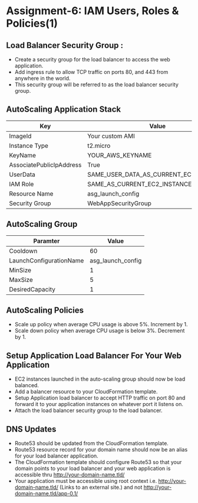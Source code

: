 # Assignment-6: IAM Users, Roles & Policies(1)

## Load Balancer Security Group :
- Create a security group for the load balancer to access the web application.
- Add ingress rule to allow TCP traffic on ports 80, and 443 from anywhere in the world.
- This security group will be referred to as the load balancer security group.

## AutoScaling Application Stack

| Key                      |   Value                                |
|--------------------------|----------------------------------------|
| ImageId                  | Your custom AMI                        |
| Instance Type            | t2.micro                               |
| KeyName                  | YOUR_AWS_KEYNAME                       |
| AssociatePublicIpAddress | True                                   |
| UserData                 | SAME_USER_DATA_AS_CURRENT_EC2_INSTANCE |
| IAM Role                 | SAME_AS_CURRENT_EC2_INSTANCE           |
| Resource Name            | asg_launch_config                    |
| Security Group           | WebAppSecurityGroup                    |



## AutoScaling Group

| Paramter                 |   Value           |
|--------------------------|-------------------|
| Cooldown                 | 60                |
| LaunchConfigurationName  | asg_launch_config |
| MinSize                  | 1                 |
| MaxSize                  | 5                 |
| DesiredCapacity          | 1                 |


## AutoScaling Policies
- Scale up policy when average CPU usage is above 5%. Increment by 1.
- Scale down policy when average CPU usage is below 3%. Decrement by 1.

## Setup Application Load Balancer For Your Web Application
- EC2 instances launched in the auto-scaling group should now be load balanced.
- Add a balancer resource to your CloudFormation template.
- Setup Application load balancer to accept HTTP traffic on port 80 and forward it to your application instances on whatever port it listens on.
- Attach the load balancer security group to the load balancer.


## DNS Updates
- Route53 should be updated from the CloudFormation template.
- Route53 resource record for your domain name should now be an alias for your load balancer application.
- The CloudFormation template should configure Route53 so that your domain points to your load balancer and your web application is accessible thru http://your-domain-name.tld/
- Your application must be accessible using root context i.e. http://your-domain-name.tld/ (Links to an external site.) and not http://your-domain-name.tld/app-0.1/



